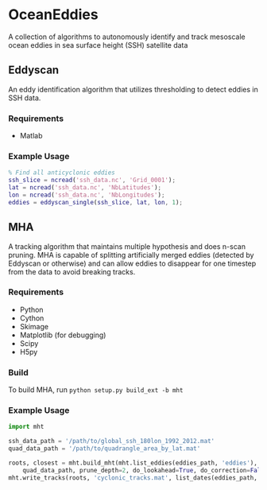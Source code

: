 # OceanEddies
A collection of algorithms to autonomously identify and track mesoscale ocean eddies in sea surface height (SSH) satellite data

## Eddyscan
An eddy identification algorithm that utilizes thresholding to detect eddies in SSH data.

### Requirements
 + Matlab

### Example Usage
```matlab
% Find all anticyclonic eddies
ssh_slice = ncread('ssh_data.nc', 'Grid_0001');
lat = ncread('ssh_data.nc', 'NbLatitudes');
lon = ncread('ssh_data.nc', 'NbLongitudes');
eddies = eddyscan_single(ssh_slice, lat, lon, 1);
```

## MHA
A tracking algorithm that maintains multiple hypothesis and does n-scan pruning. MHA is capable of splitting artificially merged eddies (detected by Eddyscan or otherwise) and can allow eddies to disappear for one timestep from the data to avoid breaking tracks.

### Requirements
 + Python
 + Cython
 + Skimage
 + Matplotlib (for debugging)
 + Scipy
 + H5py

### Build
To build MHA, run ```python setup.py build_ext -b mht```

### Example Usage
```python
import mht

ssh_data_path = '/path/to/global_ssh_180lon_1992_2012.mat'
quad_data_path = '/path/to/quadrangle_area_by_lat.mat'

roots, closest = mht.build_mht(mht.list_eddies(eddies_path, 'eddies'), mht.CYCLONIC, ssh_data_path,
	quad_data_path, prune_depth=2, do_lookahead=True, do_correction=False)
mht.write_tracks(roots, 'cyclonic_tracks.mat', list_dates(eddies_path, 'eddies'), prune_depth, closest)
```

